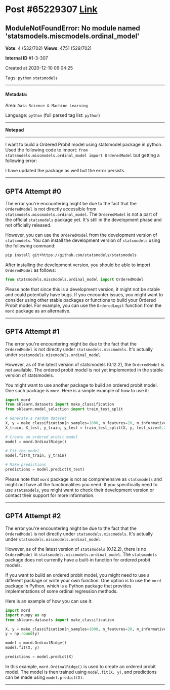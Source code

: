 
# Post \#65229307 [Link](https://stackoverflow.com/questions/65229307/)

## ModuleNotFoundError: No module named 'statsmodels.miscmodels.ordinal_model'

**Vote**: 4 (532/702) **Views**: 4751 (529/702) 

**Internal ID** \#1-3-307

Created at 2020-12-10 06:04:25

Tags: `python` `statsmodels`

----------

#### Metadata:

Area: `Data Science & Machine Learning`

Language: `python` (full parsed tag list: `python`)

----------

**Notepad**


----------

I want to build a Ordered Probit model using statsmodel package in python. Used the following code to import:
`from statsmodels.miscmodels.ordinal_model import OrderedModel`
but getting a following error:

I have updated the package as well but the error persists.


----------
        
## GPT4 Attempt \#0

The error you're encountering might be due to the fact that the `OrderedModel` is not directly accessible from `statsmodels.miscmodels.ordinal_model`. The `OrderedModel` is not a part of the official `statsmodels` package yet. It's still in the development phase and not officially released.

However, you can use the `OrderedModel` from the development version of `statsmodels`. You can install the development version of `statsmodels` using the following command:

```bash
pip install git+https://github.com/statsmodels/statsmodels
```

After installing the development version, you should be able to import `OrderedModel` as follows:

```python
from statsmodels.miscmodels.ordinal_model import OrderedModel
```

Please note that since this is a development version, it might not be stable and could potentially have bugs. If you encounter issues, you might want to consider using other stable packages or functions to build your Ordered Probit model. For example, you can use the `OrderedLogit` function from the `mord` package as an alternative.

--------

## GPT4 Attempt \#1

The error you're encountering might be due to the fact that the `OrderedModel` is not directly under `statsmodels.miscmodels`. It's actually under `statsmodels.miscmodels.ordinal_model`.

However, as of the latest version of statsmodels (0.12.2), the `OrderedModel` is not available. The ordered probit model is not yet implemented in the stable version of statsmodels. 

You might want to use another package to build an ordered probit model. One such package is `mord`. Here is a simple example of how to use it:

```python
import mord
from sklearn.datasets import make_classification
from sklearn.model_selection import train_test_split

# Generate a random dataset
X, y = make_classification(n_samples=1000, n_features=20, n_informative=15, n_classes=3, random_state=42)
X_train, X_test, y_train, y_test = train_test_split(X, y, test_size=0.2, random_state=42)

# Create an ordered probit model
model = mord.OrdinalRidge()

# Fit the model
model.fit(X_train, y_train)

# Make predictions
predictions = model.predict(X_test)
```

Please note that `mord` package is not as comprehensive as `statsmodels` and might not have all the functionalities you need. If you specifically need to use `statsmodels`, you might want to check their development version or contact their support for more information.

--------

## GPT4 Attempt \#2

The error you're encountering might be due to the fact that the `OrderedModel` is not directly under `statsmodels.miscmodels`. It's actually under `statsmodels.miscmodels.ordinal_model`.

However, as of the latest version of `statsmodels` (0.12.2), there is no `OrderedModel` in `statsmodels.miscmodels.ordinal_model`. The `statsmodels` package does not currently have a built-in function for ordered probit models.

If you want to build an ordered probit model, you might need to use a different package or write your own function. One option is to use the `mord` package in Python, which is a Python package that provides implementations of some ordinal regression methods.

Here is an example of how you can use it:

```python
import mord
import numpy as np
from sklearn.datasets import make_classification

X, y = make_classification(n_samples=1000, n_features=20, n_informative=15, n_redundant=5, random_state=42)
y = np.round(y)

model = mord.OrdinalRidge()
model.fit(X, y)

predictions = model.predict(X)
```

In this example, `mord.OrdinalRidge()` is used to create an ordered probit model. The model is then trained using `model.fit(X, y)`, and predictions can be made using `model.predict(X)`.

--------
